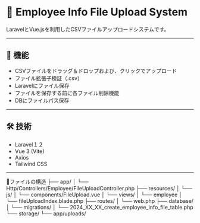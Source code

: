 # 📂 Employee Info File Upload System

LaravelとVue.jsを利用したCSVファイルアップロードシステムです。

---

## 📑 機能

- CSVファイルをドラッグ＆ドロップおよび、クリックでアップロード
- ファイル拡張子検証（.csv）
- Laravelにファイル保存
- ファイルを保存する前に各ファイル削除機能
- DBにファイルパス保存

---

## 🛠️ 技術

- Laravel１２
- Vue 3 (Vite)
- Axios
- Tailwind CSS

---

📂ファイルの構造
├── app/
│   └── Http/Controllers/Employee/FileUploadController.php
├── resources/
│   └── js/
│       └── components/FileUpload.vue
│   └── views/
│       └── employee
│           └── fileUploadIndex.blade.php
├── routes/
│   └── web.php
├── database/
│   └── migrations/
│       └── 2024_XX_XX_create_employee_info_file_table.php
└── storage/
    └── app/uploads/

